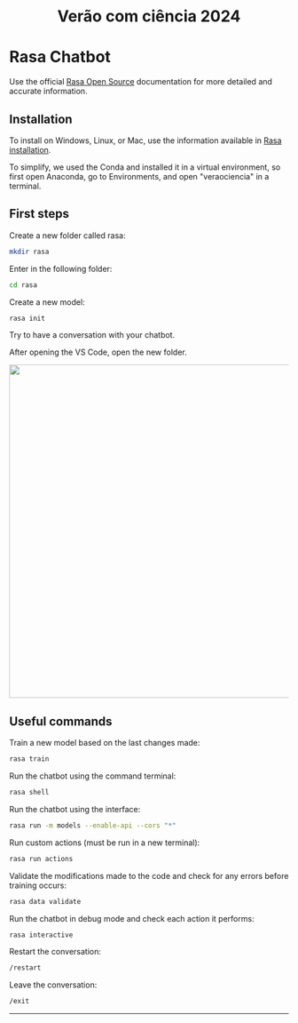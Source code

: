 <h1 align="center">Verão com ciência 2024</h1>

# Rasa Chatbot
Use the official [Rasa Open Source](https://rasa.com/docs/rasa/) documentation for more detailed and accurate information.
## Installation
To install on Windows, Linux, or Mac, use the information available in [Rasa installation](https://rasa.com/docs/rasa/installation/environment-set-up/).

To simplify, we used the Conda and installed it in a virtual environment, so first open Anaconda, go to Environments, and open "veraociencia" in a terminal.

## First steps
Create a new folder called rasa:
```bash
mkdir rasa
```
Enter in the following folder:
```bash
cd rasa
```
Create a new model:
```bash
rasa init
```
Try to have a conversation with your chatbot.

After opening the VS Code, open the new folder.

<img src="./face_recognition_pedro_lucas/Demo/Apenas1foto.gif" width = "600">

## Useful commands
Train a new model based on the last changes made:
```bash
rasa train
```

Run the chatbot using the command terminal:
```bash
rasa shell
```

Run the chatbot using the interface:
```bash
rasa run -m models --enable-api --cors "*"
```

Run custom actions (must be run in a new terminal):
```bash
rasa run actions
```

Validate the modifications made to the code and check for any errors before training occurs:
```bash
rasa data validate
```

Run the chatbot in debug mode and check each action it performs:
```bash
rasa interactive 
```
Restart the conversation:
```bash
/restart
```

Leave the conversation:
```bash
/exit
```
___
